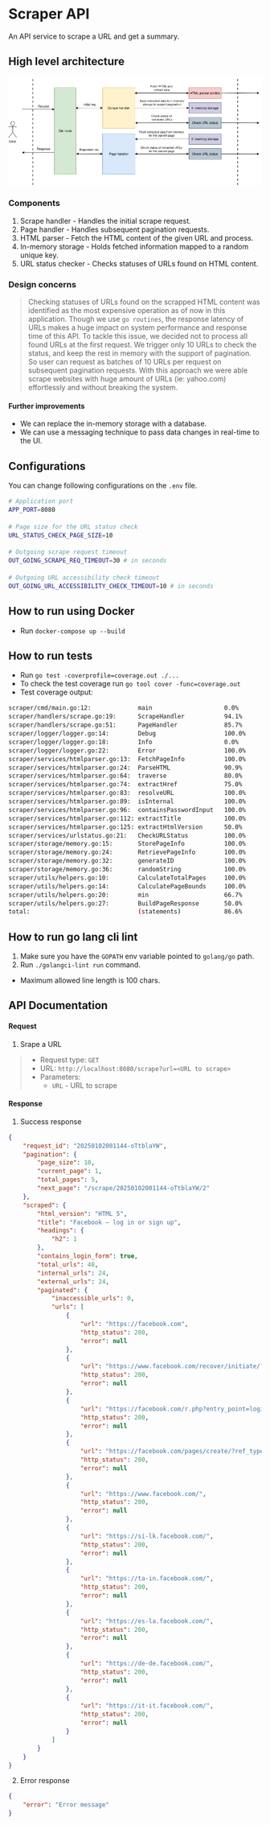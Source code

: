 # Scraper API

An API service to scrape a URL and get a summary.

## High level architecture

![High level diagram](./docs/highlevel_arch_diagram.jpg)

### Components

1. Scrape handler - Handles the initial scrape request.
2. Page handler - Handles subsequent pagination requests.
3. HTML parser - Fetch the HTML content of the given URL and process.
4. In-memory storage - Holds fetched information mapped to a random unique key.
5. URL status checker - Checks statuses of URLs found on HTML content.

### Design concerns

> Checking statuses of URLs found on the scrapped HTML content was identified as the most expensive operation as of now in this application. Though we use `go routines`, the response latency of URLs makes a huge impact on system performance and response time of this API. To tackle this issue, we decided not to process all found URLs at the first request. We trigger only 10 URLs to check the status, and keep the rest in memory with the support of pagination. So user can request as batches of 10 URLs per request on subsequent pagination requests. With this approach we were able scrape websites with huge amount of URLs (ie: yahoo.com) effortlessly and without breaking the system. 

#### Further improvements

* We can replace the in-memory storage with a database.
* We can use a messaging technique to pass data changes in real-time to the UI.

## Configurations

You can change following configurations on the `.env` file.

```bash
# Application port
APP_PORT=8080

# Page size for the URL status check
URL_STATUS_CHECK_PAGE_SIZE=10

# Outgoing scrape request timeout
OUT_GOING_SCRAPE_REQ_TIMEOUT=30 # in seconds

# Outgoing URL accessibility check timeout
OUT_GOING_URL_ACCESSIBILITY_CHECK_TIMEOUT=10 # in seconds
```

## How to run using Docker

* Run `docker-compose up --build`

## How to run tests

* Run `go test -coverprofile=coverage.out ./...`
* To check the test coverage run `go tool cover -func=coverage.out`
* Test coverage output:

```bash
scraper/cmd/main.go:12:			    main			        0.0%
scraper/handlers/scrape.go:19:		ScrapeHandler		    94.1%
scraper/handlers/scrape.go:51:		PageHandler		        85.7%
scraper/logger/logger.go:14:		Debug			        100.0%
scraper/logger/logger.go:18:		Info			        0.0%
scraper/logger/logger.go:22:		Error			        100.0%
scraper/services/htmlparser.go:13:	FetchPageInfo		    100.0%
scraper/services/htmlparser.go:24:	ParseHTML		        90.9%
scraper/services/htmlparser.go:64:	traverse		        80.0%
scraper/services/htmlparser.go:74:	extractHref		        75.0%
scraper/services/htmlparser.go:83:	resolveURL		        100.0%
scraper/services/htmlparser.go:89:	isInternal		        100.0%
scraper/services/htmlparser.go:96:	containsPasswordInput	100.0%
scraper/services/htmlparser.go:112:	extractTitle		    100.0%
scraper/services/htmlparser.go:125:	extractHtmlVersion	    50.0%
scraper/services/urlstatus.go:21:	CheckURLStatus		    100.0%
scraper/storage/memory.go:15:		StorePageInfo		    100.0%
scraper/storage/memory.go:24:		RetrievePageInfo	    100.0%
scraper/storage/memory.go:32:		generateID		        100.0%
scraper/storage/memory.go:36:		randomString		    100.0%
scraper/utils/helpers.go:10:		CalculateTotalPages	    100.0%
scraper/utils/helpers.go:14:		CalculatePageBounds	    100.0%
scraper/utils/helpers.go:20:		min			            66.7%
scraper/utils/helpers.go:27:		BuildPageResponse	    50.0%
total:					            (statements)		    86.6%

```

## How to run go lang cli lint

1. Make sure you have the `GOPATH` env variable pointed to `golang/go` path.
2. Run `./golangci-lint run` command.
* Maximum allowed line length is 100 chars.

## API Documentation

#### Request
1. Srape a URL

> * Request type: `GET`
> * URL: `http://localhost:8080/scrape?url=<URL to scrape>`
> * Parameters:
>    * `URL` - URL to scrape

#### Response

1. Success response

```json
{
    "request_id": "20250102001144-oTtblaYW",
    "pagination": {
        "page_size": 10,
        "current_page": 1,
        "total_pages": 5,
        "next_page": "/scrape/20250102001144-oTtblaYW/2"
    },
    "scraped": {
        "html_version": "HTML 5",
        "title": "Facebook – log in or sign up",
        "headings": {
            "h2": 1
        },
        "contains_login_form": true,
        "total_urls": 48,
        "internal_urls": 24,
        "external_urls": 24,
        "paginated": {
            "inaccessible_urls": 0,
            "urls": [
                {
                    "url": "https://facebook.com",
                    "http_status": 200,
                    "error": null
                },
                {
                    "url": "https://www.facebook.com/recover/initiate/?privacy_mutation_token=eyJ0eXBlIjowLCJjcmVhdGlvbl90aW1lIjoxNzM1NzU2OTA0LCJjYWxsc2l0ZV9pZCI6MzgxMjI5MDc5NTc1OTQ2fQ%3D%3D&ars=facebook_login&next",
                    "http_status": 200,
                    "error": null
                },
                {
                    "url": "https://facebook.com/r.php?entry_point=login",
                    "http_status": 200,
                    "error": null
                },
                {
                    "url": "https://facebook.com/pages/create/?ref_type=registration_form",
                    "http_status": 200,
                    "error": null
                },
                {
                    "url": "https://www.facebook.com/",
                    "http_status": 200,
                    "error": null
                },
                {
                    "url": "https://si-lk.facebook.com/",
                    "http_status": 200,
                    "error": null
                },
                {
                    "url": "https://ta-in.facebook.com/",
                    "http_status": 200,
                    "error": null
                },
                {
                    "url": "https://es-la.facebook.com/",
                    "http_status": 200,
                    "error": null
                },
                {
                    "url": "https://de-de.facebook.com/",
                    "http_status": 200,
                    "error": null
                },
                {
                    "url": "https://it-it.facebook.com/",
                    "http_status": 200,
                    "error": null
                }
            ]
        }
    }
}
```

2. Error response

```json
{
    "error": "Error message"
}
```
